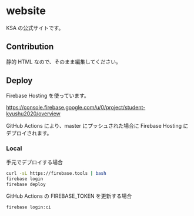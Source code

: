 # website

KSA の公式サイトです。

## Contribution

静的 HTML なので、そのまま編集してください。

## Deploy

Firebase Hosting を使っています。

https://console.firebase.google.com/u/0/project/student-kyushu2020/overview

GitHub Actions により、master にプッシュされた場合に Firebase Hosting にデプロイされます。

### Local

手元でデプロイする場合

```bash
curl -sL https://firebase.tools | bash
firebase login
firebase deploy
```

GitHub Actions の FIREBASE_TOKEN を更新する場合

```bash
firebase login:ci
```
